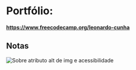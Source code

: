 # Portfólio: 
**https://www.freecodecamp.org/leonardo-cunha**

## Notas

![Sobre atributo alt de img e acessibilidade]('./misc/alt_acessibilidade.png')
